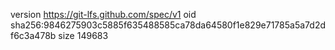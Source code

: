 version https://git-lfs.github.com/spec/v1
oid sha256:9846275903c5885f635488585ca78da64580f1e829e71785a5a7d2df6c3a478b
size 149683
